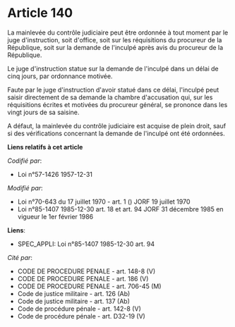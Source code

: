 # Article 140

La mainlevée du contrôle judiciaire peut être ordonnée à tout moment par le juge d'instruction, soit d'office, soit sur les
réquisitions du procureur de la République, soit sur la demande de l'inculpé après avis du procureur de la République. 

Le juge d'instruction statue sur la demande de l'inculpé dans un délai de cinq jours, par ordonnance motivée. 

Faute par le juge d'instruction d'avoir statué dans ce délai, l'inculpé peut saisir directement de sa demande la chambre
d'accusation qui, sur les réquisitions écrites et motivées du procureur général, se prononce dans les vingt jours de sa
saisine.

A défaut, la mainlevée du contrôle judiciaire est acquise de plein droit, sauf si des vérifications concernant la demande de
l'inculpé ont été ordonnées.

**Liens relatifs à cet article**

_Codifié par_:

  - Loi n°57-1426 1957-12-31

_Modifié par_:

  - Loi n°70-643 du 17 juillet 1970 - art. 1 () JORF 19 juillet 1970
  - Loi n°85-1407 1985-12-30 art. 18 et art. 94 JORF 31 décembre 1985 en vigueur le 1er février 1986

**Liens**:

  - SPEC_APPLI: Loi n°85-1407 1985-12-30 art. 94

_Cité par_:

  - CODE DE PROCEDURE PENALE - art. 148-8 (V)
  - CODE DE PROCEDURE PENALE - art. 186 (V)
  - CODE DE PROCEDURE PENALE - art. 706-45 (M)
  - Code de justice militaire - art. 126 (Ab)
  - Code de justice militaire - art. 137 (Ab)
  - Code de procédure pénale - art. 142-8 (V)
  - Code de procédure pénale - art. D32-19 (V)
